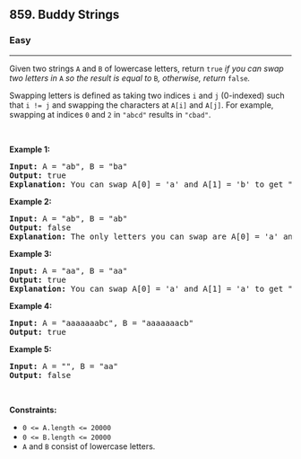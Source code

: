 <h2>859. Buddy Strings</h2><h3>Easy</h3><hr><div><p>Given two strings <code>A</code> and <code>B</code> of lowercase letters, return <code>true</code><em> if you can swap two letters in </em><code>A</code><em> so the result is equal to </em><code>B</code><em>, otherwise, return </em><code>false</code><em>.</em></p>

<p>Swapping letters is defined as taking two indices <code>i</code> and <code>j</code> (0-indexed) such that <code>i != j</code> and swapping the characters at <code>A[i]</code> and <code>A[j]</code>. For example, swapping at indices <code>0</code> and <code>2</code> in <code>"abcd"</code> results in <code>"cbad"</code>.</p>

<p>&nbsp;</p>
<p><strong>Example 1:</strong></p>

<pre><strong>Input:</strong> A = "ab", B = "ba"
<strong>Output:</strong> true
<strong>Explanation</strong><strong>:</strong> You can swap A[0] = 'a' and A[1] = 'b' to get "ba", which is equal to B.
</pre>

<p><strong>Example 2:</strong></p>

<pre><strong>Input:</strong> A = "ab", B = "ab"
<strong>Output:</strong> false
<strong>Explanation</strong><strong>:</strong> The only letters you can swap are A[0] = 'a' and A[1] = 'b', which results in "ba" != B.
</pre>

<p><strong>Example 3:</strong></p>

<pre><strong>Input:</strong> A = "aa", B = "aa"
<strong>Output:</strong> true
<strong>Explanation</strong><strong>:</strong> You can swap A[0] = 'a' and A[1] = 'a' to get "aa", which is equal to B.
</pre>

<p><strong>Example 4:</strong></p>

<pre><strong>Input:</strong> A = "aaaaaaabc", B = "aaaaaaacb"
<strong>Output:</strong> true
</pre>

<p><strong>Example 5:</strong></p>

<pre><strong>Input:</strong> A = "", B = "aa"
<strong>Output:</strong> false
</pre>

<p>&nbsp;</p>
<p><strong>Constraints:</strong></p>

<ul>
	<li><code>0 &lt;= A.length &lt;= 20000</code></li>
	<li><code>0 &lt;= B.length &lt;= 20000</code></li>
	<li><code>A</code> and <code>B</code> consist of lowercase letters.</li>
</ul>
</div>